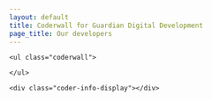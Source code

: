 ```yaml
---
layout: default
title: Coderwall for Guardian Digital Development
page_title: Our developers
---
```


<div class="coderwall-display">

	<ul class="coderwall">
		
	</ul>

	<div class="coder-info-display"></div>
</div>
